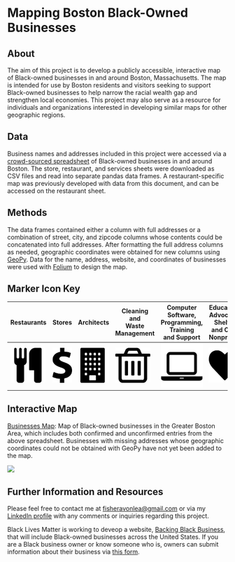 # Mapping Boston Black-Owned Businesses

## About
The aim of this project is to develop a publicly accessible, interactive map of Black-owned businesses in and around Boston, Massachusetts. The map is intended for use by Boston residents and visitors seeking to support Black-owned businesses to help narrow the racial wealth gap and strengthen local economies. This project may also serve as a resource for individuals and organizations interested in developing similar maps for other geographic regions. 

## Data
Business names and addresses included in this project were accessed via a [crowd-sourced spreadsheet](https://docs.google.com/spreadsheets/d/1_wvyIj3w5F8XJn0leuGD5M9sAmaBKT8N2j0fEV0Df5I/edit?fbclid=IwAR3xpEGS_VBryR5oSIDE91aXE6KaSpLeD37t-s6eEF2Q4GRKwIU1ygNU_7Q#gid=778167218) of Black-owned businesses in and around Boston. The store, restaurant, and services sheets were downloaded as CSV files and read into separate pandas data frames. A restaurant-specific map was previously developed with data from this document, and can be accessed on the restaurant sheet.

## Methods
The data frames contained either a column with full addresses or a combination of street, city, and zipcode columns whose contents could be concatenated into full addresses. After formatting the full address columns as needed, geographic coordinates were obtained for new columns using [GeoPy](https://geopy.readthedocs.io/en/stable/). Data for the name, address, website, and coordinates of businesses were used with [Folium](https://pypi.org/project/folium/0.1.5/#:~:text=Concept,as%20markers%20on%20the%20map) to design the map.  

## Marker Icon Key

| Restaurants | Stores | Architects | Cleaning and <br>Waste<br>Management | Computer Software,<br>Programming,<br>Training<br>and Support | Education, <br>Advocacy, <br>Shelter and Care Nonprofits | Home Building,<br>Improvement<br>and Demolition | Health Care<br>Services<br>and Consultants | Marketing |
| --- | --- | --- | --- | --- | --- | --- | --- | --- | 
| <img src ='https://github.com/AvonleaFisher/Mapping-Boston-Black-Owned-Businesses/blob/main/Images/cutlery.png' width="80" height="80" alt="Restaurants"></a>| <img src ='https://github.com/AvonleaFisher/Mapping-Boston-Black-Owned-Businesses/blob/main/Images/stores_dollar.png' width="70" height="80" alt="Stores"></a> | <img src ='https://github.com/AvonleaFisher/Mapping-Boston-Black-Owned-Businesses/blob/main/Images/building.png' width="80" height="80" alt="Architects"></a>| <img src ='https://github.com/AvonleaFisher/Mapping-Boston-Black-Owned-Businesses/blob/main/Images/trash.png' width="80" height="80" alt="Trash"></a> | <img src ='https://github.com/AvonleaFisher/Mapping-Boston-Black-Owned-Businesses/blob/main/Images/laptop.png' width="127" height="100" alt="Laptop"></a>| <img src ='https://github.com/AvonleaFisher/Mapping-Boston-Black-Owned-Businesses/blob/main/Images/heart.png' width="155" height="80" alt="Heart"></a>| <img src ='https://github.com/AvonleaFisher/Mapping-Boston-Black-Owned-Businesses/blob/main/Images/home.png' width="110" height="80" alt="Home"></a> | <img src ='https://github.com/AvonleaFisher/Mapping-Boston-Black-Owned-Businesses/blob/main/Images/stethoscope.png' width="110" height="80" alt="Health"></a>| <img src ='https://github.com/AvonleaFisher/Mapping-Boston-Black-Owned-Businesses/blob/main/Images/bullhorn.png' width="110" height="80" alt="Marketing"></a>|| git diff | Show file differences that haven't been staged |

## Interactive Map
[Businesses Map](https://avonleafisher.github.io/Mapping-Boston-Black-Owned-Businesses/): Map of Black-owned businesses in the Greater Boston Area, which includes both confirmed and unconfirmed entries from the above spreadsheet. Businesses with missing addresses whose geographic coordinates could not be obtained with GeoPy have not yet been added to the map.

<img src="https://github.com/AvonleaFisher/Mapping-Boston-Black-Owned-Businesses/blob/main/Images/preview.gif"></a>

## Further Information and Resources

Please feel free to contact me at [fisheravonlea@gmail.com](mailto:fisheravonlea@gmail.com) or via my [LinkedIn profile](https://www.linkedin.com/in/avonlea-fisher/) with any comments or inquiries regarding this project.

Black Lives Matter is working to deveop a website, [Backing Black Business](https://www.backingblackbusiness.com/), that will include Black-owned businesses across the United States. If you are a Black business owner or know someone who is, owners can submit information about their business via [this form](https://docs.google.com/forms/d/e/1FAIpQLSfTlalteGhMVi9fQsSgnFpwnR-lNyPCf1CFxQGokc9nZfFPAQ/viewform).
